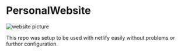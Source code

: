 # PersonalWebsite

![website picture](https://i.imgur.com/ufKKNnc.png)

This repo was setup to be used with netlify easily without problems or furthor configuration.
